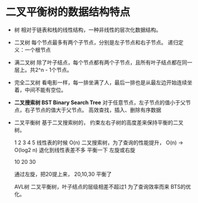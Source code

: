 # 二叉平衡树的数据结构特点

- 树
相对于链表和栈的线性结构，一种非线性的层次化数据结构。

- 二叉树
每个节点最多有两个子节点，分别是左子节点和右子节点。
递归定义：一个根节点

- 满二叉树
除了叶子结点，每个节点都有两个子节点，且所有叶子结点都在同一层上。共2^n - 1个节点。

- 完全二叉树
看电影一样，每一排坐满了人，最后一排也是从最左边开始连续坐着，中间不能有空位。

- **二叉搜索树 BST Binary Search Tree** 
对于任意节点，左子节点的值小于父节点，右子节点的值大于父节点。
高效查找，插入、删除有序数据

- 二叉平衡树
    基于二叉搜索树的，
    约束左右子树的高度差来保持平衡的二叉树。

    1
     2
      3
       4
        5
    线性表的时候 O(n)
    二叉搜索树，为了查询的性能提升， O(n) -> O(log2 n)
    退化到线性表差不多
    平衡一下
    左旋或右旋

    10 
     20
      30
    
    通过左旋，把20提上来， 20,10,30 平衡了

    AVL树 二叉平衡树，叶子结点的层级相差不超过1
    为了查询效率而来 BTS的优化。
